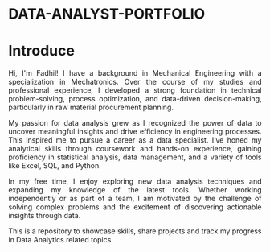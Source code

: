 # DATA-ANALYST-PORTFOLIO

# Introduce
<p align="justify">
Hi, I'm Fadhil! I have a background in Mechanical Engineering with a specialization in Mechatronics. Over the course of my studies and professional experience, I developed a strong foundation in technical problem-solving, process optimization, and data-driven decision-making, particularly in raw material procurement planning.
<p align="justify">                
My passion for data analysis grew as I recognized the power of data to uncover meaningful insights and drive efficiency in engineering processes. This inspired me to pursue a career as a data specialist. I’ve honed my analytical skills through coursework and hands-on experience, gaining proficiency in statistical analysis, data management, and a variety of tools like Excel, SQL, and Python.
 <p align="justify">               
In my free time, I enjoy exploring new data analysis techniques and expanding my knowledge of the latest tools. Whether working independently or as part of a team, I am motivated by the challenge of solving complex problems and the excitement of discovering actionable insights through data.

This is a repository to showcase skills, share projects and track my progress in Data Analytics related topics.
